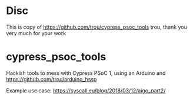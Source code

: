 # Disc
This is copy of <https://github.com/trou/cypress_psoc_tools> 
trou, thank you very much for your work


# cypress_psoc_tools
Hackish tools to mess with Cypress PSoC 1, using an Arduino and <https://github.com/trou/arduino_hssp>


Example use case:
<https://syscall.eu/blog/2018/03/12/aigo_part2/>
